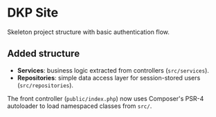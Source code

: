 # DKP Site

Skeleton project structure with basic authentication flow.

## Added structure

- **Services**: business logic extracted from controllers (`src/services`).
- **Repositories**: simple data access layer for session-stored users (`src/repositories`).

The front controller (`public/index.php`) now uses Composer's PSR-4 autoloader to load
namespaced classes from `src/`.
